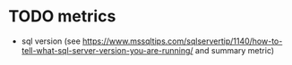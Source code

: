 # TODO metrics
* sql version (see https://www.mssqltips.com/sqlservertip/1140/how-to-tell-what-sql-server-version-you-are-running/ and summary metric)